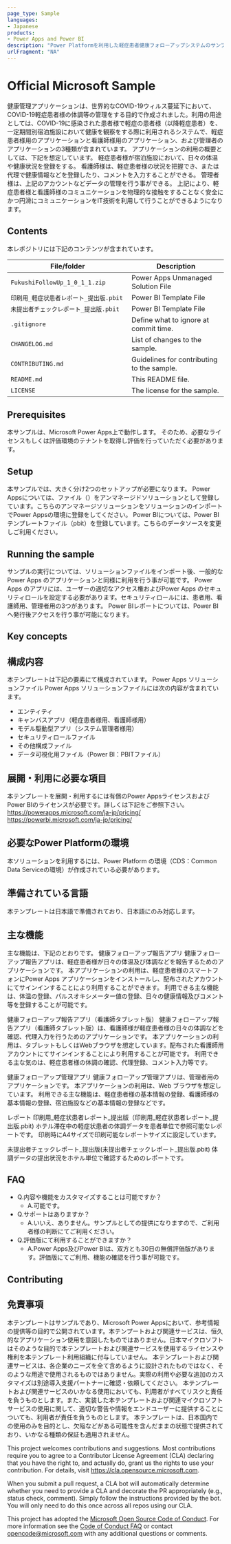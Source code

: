 ```yaml
---
page_type: Sample
languages: 
- Japanese
products:
- Power Apps and Power BI
description: "Power Platformを利用した軽症患者健康フォローアップシステムのサンプル"
urlFragment: "NA"
---
```


# Official Microsoft Sample
健康管理アプリケーションは、世界的なCOVID-19ウィルス蔓延下において、COVID-19軽症患者様の体調等の管理をする目的で作成されました。利用の用途としては、COVID-19に感染された患者様で軽症の患者様（以降軽症患者）を、一定期間別宿泊施設において健康を観察をする際に利用されるシステムで、軽症患者様用のアプリケーションと看護師様用のアプリケーション、および管理者のアプリケーションの3種類が含まれています。
アプリケーションの利用の概要としては、下記を想定しています。
軽症患者様が宿泊施設において、日々の体温や健康状況を登録をする。
看護師様は、軽症患者様の状況を把握でき、または代理で健康情報などを登録したり、コメントを入力することができる。
管理者様は、上記のアカウントなどデータの管理を行う事ができる。
上記により、軽症患者様と看護師様のコミュニケーションを物理的な接触をすることなく安全にかつ円滑にコミュニケーションをIT技術を利用して行うことができるようになります。
<!-- 
Guidelines on README format: https://review.docs.microsoft.com/help/onboard/admin/samples/concepts/readme-template?branch=master

Guidance on onboarding samples to docs.microsoft.com/samples: https://review.docs.microsoft.com/help/onboard/admin/samples/process/onboarding?branch=master

Taxonomies for products and languages: https://review.docs.microsoft.com/new-hope/information-architecture/metadata/taxonomies?branch=master

Give a short description for your sample here. What does it do and why is it important?
-->

## Contents
本レポジトリには下記のコンテンツが含まれています。

| File/folder                     　　　　　| Description                                              |
|------------------------------------------|----------------------------------------------------------|
| `FukushiFollowUp_1_0_1_1.zip`   　　　　　|Power Apps Unmanaged Solution File                        |
| `印刷用_軽症状患者レポート_提出版.pbit`   |Power BI Template File                        |
| `未提出者チェックレポート_提出版.pbit`   　|Power BI Template File                        |
| `.gitignore`                             | Define what to ignore at commit time.                    |
| `CHANGELOG.md`                           | List of changes to the sample.                           |
| `CONTRIBUTING.md`                        | Guidelines for contributing to the sample.               |
| `README.md`                              | This README file.                                        |
| `LICENSE`                                | The license for the sample.                              |

## Prerequisites

本サンプルは、Microsoft Power Apps上で動作します。
そのため、必要なライセンスもしくは評価環境のテナントを取得し評価を行っていただく必要があります。

## Setup

本サンプルでは、大きく分け2つのセットアップが必要になります。
Power Appsについては、ファイル（）をアンマネージドソリューションとして登録しています。こちらのアンマネージソリューションをソリューションのインポートでPower Appsの環境に登録をしてください。
Power BIについては、Power BIテンプレートファイル（pbit）を登録しています。こちらのデータソースを変更しご利用ください。

## Running the sample

サンプルの実行については、ソリューションファイルをインポート後、一般的なPower Apps のアプリケーションと同様に利用を行う事が可能です。
Power Apps のアプリには、ユーザーの適切なアクセス権およびPower Apps のセキュリティロールを設定する必要があります。セキュリティロールには、患者用、看護師用、管理者用の3つがあります。
Power BIレポートについては、Power BIへ発行後アクセスを行う事が可能になります。

## Key concepts
## 構成内容
本テンプレートは下記の要素にて構成されています。
Power Apps ソリューションファイル
Power Apps ソリューションファイルには次の内容が含まれています。
 - エンティティ
 - キャンバスアプリ（軽症患者様用、看護師様用）
 - モデル駆動型アプリ（システム管理者様用）
 - セキュリティロールファイル
 - その他構成ファイル
 - データ可視化用ファイル（Power BI：PBITファイル）

## 展開・利用に必要な項目
本テンプレートを展開・利用するには有償のPower AppsライセンスおよびPower BIのライセンスが必要です。詳しくは下記をご参照下さい。
https://powerapps.microsoft.com/ja-jp/pricing/
https://powerbi.microsoft.com/ja-jp/pricing/

## 必要なPower Platformの環境
本ソリューションを利用するには、Power Platform の環境（CDS：Common Data Serviceの環境）が作成されている必要があります。

## 準備されている言語
本テンプレートは日本語で準備されており、日本語にのみ対応します。

## 主な機能
主な機能は、下記のとおりです。
健康フォローアップ報告アプリ
健康フォローアップ報告アプリは、軽症患者様が日々の体温及び体調などを報告するためのアプリケーションです。
本アプリケーションの利用は、軽症患者様のスマートフォンにPower Apps アプリケーションをインストールし、配布されたアカウントにてサインインすることにより利用することができます。
利用できる主な機能は、体温の登録、パルスオキシメーター値の登録、日々の健康情報及びコメント等を登録することが可能です。

健康フォローアップ報告アプリ（看護師タブレット版）
健康フォローアップ報告アプリ（看護師タブレット版）は、看護師様が軽症患者様の日々の体調などを確認、代理入力を行うためのアプリケーションです。
本アプリケーションの利用は、タブレットもしくはWebブラウザを想定しています。配布された看護師用アカウントにてサインインすることにより利用することが可能です。
利用できる主な気のは、軽症患者様の体調の確認、代理登録、コメント入力等です。

健康フォローアップ管理アプリ
健康フォローアップ管理アプリは、管理者用のアプリケーションです。
本アプリケーションの利用は、Web ブラウザを想定しています。
利用できる主な機能は、軽症患者様の基本情報の登録、看護師様の基本情報の登録、宿泊施設などの基本情報の登録などです。

レポート
印刷用_軽症状患者レポート_提出版（印刷用_軽症状患者レポート_提出版.pbit)
ホテル滞在中の軽症状患者の体調データを患者単位で参照可能なレポートです。
印刷時にA4サイズで印刷可能なレポートサイズに設定しています。 

未提出者チェックレポート_提出版(未提出者チェックレポート_提出版.pbit)
体調データの提出状況をホテル単位で確認するためのレポートです。

## FAQ
 - Q.内容や機能をカスタマイズすることは可能ですか？
   - A.可能です。
 - Q.サポートはありますか？
    - A.いいえ、ありません。サンプルとしての提供になりますので、ご利用者様の判断にてご利用ください。
 - Q.評価版にて利用することができますか？
    - A.Power Apps及びPower BIは、双方とも30日の無償評価版があります。評価版にてご利用、機能の確認を行う事が可能です。


## Contributing
## 免責事項
本テンプレートはサンプルであり、Microsoft Power Appsにおいて、参考情報の提供等の目的で公開されています。本テンプートおよび関連サービスは、恒久的なアプリケーション使用を意図したものではありません。日本マイクロソフトはそのような目的で本テンプレートおよび関連サービスを使用するライセンスや権利を本テンプレート利用組織に付与していません。 本テンプレートおよび関連サービスは、各企業のニーズを全て含めるように設計されたものではなく、そのような用途で使用されるものではありません。実際の利用や必要な追加のカスタマイズは別途導入支援パートナーに確認・依頼してください。 本テンプレートおよび関連サービスのいかなる使用においても、利用者がすべてリスクと責任を負うものとします。また、実装した本テンプレートおよび関連マイクロソフト サービスの使用に関して、適切な警告や情報をエンドユーザーに提供することについても、利用者が責任を負うものとします。 本テンプレートは、日本国内での使用のみを目的とし、欠陥などがある可能性を含んだままの状態で提供されており、いかなる種類の保証も適用されません。

This project welcomes contributions and suggestions.  Most contributions require you to agree to a
Contributor License Agreement (CLA) declaring that you have the right to, and actually do, grant us
the rights to use your contribution. For details, visit https://cla.opensource.microsoft.com.

When you submit a pull request, a CLA bot will automatically determine whether you need to provide
a CLA and decorate the PR appropriately (e.g., status check, comment). Simply follow the instructions
provided by the bot. You will only need to do this once across all repos using our CLA.

This project has adopted the [Microsoft Open Source Code of Conduct](https://opensource.microsoft.com/codeofconduct/).
For more information see the [Code of Conduct FAQ](https://opensource.microsoft.com/codeofconduct/faq/) or
contact [opencode@microsoft.com](mailto:opencode@microsoft.com) with any additional questions or comments.
